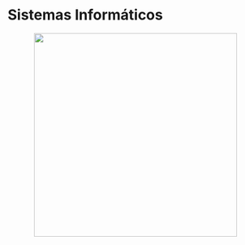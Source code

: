 # Sistemas Informáticos
<p align="center"><img width=400 src="https://www.soluciones.si/wp-content/uploads/2022/03/network.png"> </p>
